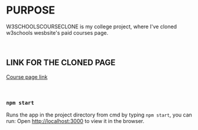 # PURPOSE

W3SCHOOLSCOURSECLONE is my college project, where I've cloned w3schools wesbsite's paid courses page.

<br>

## LINK FOR THE CLONED PAGE

[Course page link](https://courses.w3schools.com/)

<br>

### `npm start`

Runs the app in the project directory from cmd by typing `npm start`, you can run:
Open [http://localhost:3000](http://localhost:3000) to view it in the browser.
